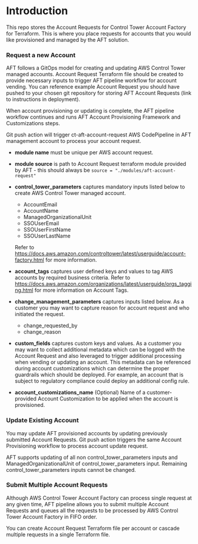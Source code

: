 # Introduction
This repo stores the Account Requests for Control Tower Account Factory for Terraform. This is where you place requests for accounts that you would like provisioned and managed by the AFT solution.

### Request a new Account

AFT follows a GitOps model for creating and updating AWS Control Tower managed accounts. Account Request Terraform file should be created to provide necessary inputs to trigger AFT pipeline workflow for account vending. You can reference example Account Request you should have pushed to your chosen git repository for storing AFT Account Requests (link to instructions in deployment).

When account provisioning or updating is complete, the AFT pipeline workflow continues and runs AFT Account Provisioning Framework and Customizations steps.

Git push action will trigger ct-aft-account-request AWS CodePipeline in AFT management account to process your account request.

- **module name** must be unique per AWS account request.

- **module source** is path to Account Request terraform module provided by AFT - this should always be ```source = "./modules/aft-account-request"```

- **control_tower_parameters** captures mandatory inputs listed below to create AWS Control Tower managed account.
    - AccountEmail
    - AccountName
    - ManagedOrganizationalUnit
    - SSOUserEmail
    - SSOUserFirstName
    - SSOUserLastName


   Refer to https://docs.aws.amazon.com/controltower/latest/userguide/account-factory.html for more information.

- **account_tags** captures user defined keys and values to tag AWS accounts by required business criteria. Refer to https://docs.aws.amazon.com/organizations/latest/userguide/orgs_tagging.html for more information on Account Tags.

- **change_management_parameters** captures inputs listed below. As a customer you may want to capture reason for account request and who initiated the request.
    - change_requested_by
    - change_reason

- **custom_fields** captures custom keys and values. As a customer you may want to collect additional metadata which can be logged with the Account Request and also leveraged to trigger additional processing when vending or updating an account. This metadata can be referenced during account customizations which can determine the proper guardrails which should be deployed. For example, an account that is subject to regulatory compliance could deploy an additional config rule.

- **account_customizations_name** (Optional) Name of a customer-provided Account Customization to be applied when the account is provisioned.

### Update Existing Account

You may update AFT provisioned accounts by updating previously submitted Account Requests. Git push action triggers the same Account Provisioning workflow to process account update request.

AFT supports updating of all non control_tower_parameters inputs and ManagedOrganizationalUnit of control_tower_parameters input. Remaining control_tower_parameters inputs cannot be changed.

### Submit Multiple Account Requests

Although AWS Control Tower Account Factory can process single request at any given time, AFT pipeline allows you to submit multiple Account Requests and queues all the requests to be processed by AWS Control Tower Account Factory in FIFO order.

You can create Account Request Terraform file per account or cascade multiple requests in a single Terraform file.
